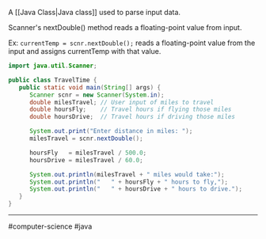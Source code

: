 A [[Java Class|Java class]] used to parse input data. 

Scanner's nextDouble() method reads a floating-point value from input. 

Ex: `currentTemp = scnr.nextDouble();` reads a floating-point value from the input and assigns currentTemp with that value.

```java
import java.util.Scanner;

public class TravelTime {
   public static void main(String[] args) {
      Scanner scnr = new Scanner(System.in);
      double milesTravel; // User input of miles to travel
      double hoursFly;    // Travel hours if flying those miles
      double hoursDrive;  // Travel hours if driving those miles

      System.out.print("Enter distance in miles: ");
      milesTravel = scnr.nextDouble();

      hoursFly   = milesTravel / 500.0;
      hoursDrive = milesTravel / 60.0;

      System.out.println(milesTravel + " miles would take:");
      System.out.println("   " + hoursFly + " hours to fly,");
      System.out.println("   " + hoursDrive + " hours to drive.");
   }
}
```

---
#computer-science #java